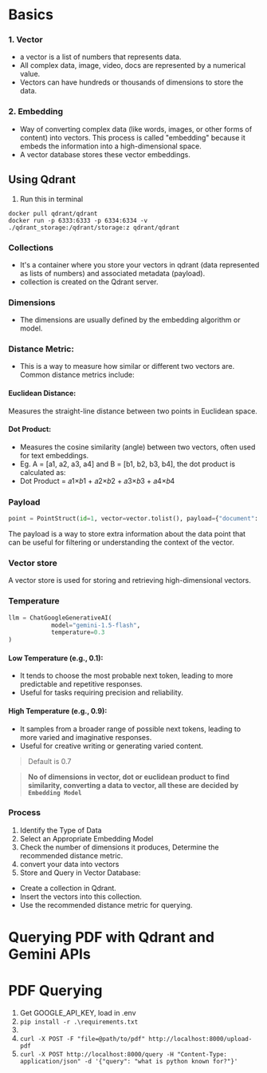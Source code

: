 # Basics
### 1. Vector
* a vector is a list of numbers that represents data.
* All complex data, image, video, docs are represented by a numerical value.
* Vectors can have hundreds or thousands of dimensions to store the data.

### 2. Embedding
* Way of converting complex data (like words, images, or other forms of content) into vectors. This process is called "embedding" because it embeds the information into a high-dimensional space.
* A vector database stores these vector embeddings.

## Using Qdrant
1. Run this in terminal
```
docker pull qdrant/qdrant
docker run -p 6333:6333 -p 6334:6334 -v ./qdrant_storage:/qdrant/storage:z qdrant/qdrant
```

### Collections
* It's a container where you store your vectors in qdrant (data represented as lists of numbers) and associated metadata (payload).
* collection is created on the Qdrant server.

### Dimensions
* The dimensions are usually defined by the embedding algorithm or model. 
### Distance Metric: 
* This is a way to measure how similar or different two vectors are. Common distance metrics include:
#### Euclidean Distance: 
Measures the straight-line distance between two points in Euclidean space.
#### Dot Product: 
* Measures the cosine similarity (angle) between two vectors, often used for text embeddings.
* Eg. A = [a1, a2, a3, a4] and B = [b1, b2, b3, b4], the dot product is calculated as: 
* Dot Product = 𝑎1×𝑏1 + 𝑎2×𝑏2 + 𝑎3×𝑏3 + 𝑎4×𝑏4

### Payload
```py
point = PointStruct(id=1, vector=vector.tolist(), payload={"document": "Python Programming"})
```
The payload is a way to store extra information about the data point that can be useful for filtering or understanding the context of the vector.

### Vector store
A vector store is used for storing and retrieving high-dimensional vectors.

### Temperature
```py
llm = ChatGoogleGenerativeAI(
            model="gemini-1.5-flash",
            temperature=0.3
)
```
#### Low Temperature (e.g., 0.1):

* It tends to choose the most probable next token, leading to more predictable and repetitive responses.
* Useful for tasks requiring precision and reliability.

#### High Temperature (e.g., 0.9):

* It samples from a broader range of possible next tokens, leading to more varied and imaginative responses.
* Useful for creative writing or generating varied content.

> Default is 0.7



> __No of dimensions in vector, dot or euclidean product to find similarity, converting a data to vector, all these are decided by `Embedding Model`__

### Process
1. Identify the Type of Data
2. Select an Appropriate Embedding Model
3. Check the number of dimensions it produces, Determine the recommended distance metric.
4. convert your data into vectors
5. Store and Query in Vector Database:
* Create a collection in Qdrant.
* Insert the vectors into this collection.
* Use the recommended distance metric for querying.

# Querying PDF with Qdrant and Gemini APIs

# PDF Querying
1. Get GOOGLE_API_KEY, load in .env
2. `pip install -r .\requirements.txt`
3. 
4. `curl -X POST -F "file=@path/to/pdf" http://localhost:8000/upload-pdf`
5. `curl -X POST http://localhost:8000/query -H "Content-Type: application/json" -d '{"query": "what is python known for?"}'`